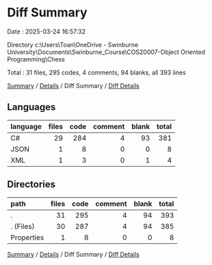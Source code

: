 # Diff Summary

Date : 2025-03-24 16:57:32

Directory c:\\Users\\Toan\\OneDrive - Swinburne University\\Documents\\Swinburne_Course\\COS20007-Object Oriented Programming\\Chess

Total : 31 files,  295 codes, 4 comments, 94 blanks, all 393 lines

[Summary](results.md) / [Details](details.md) / Diff Summary / [Diff Details](diff-details.md)

## Languages
| language | files | code | comment | blank | total |
| :--- | ---: | ---: | ---: | ---: | ---: |
| C# | 29 | 284 | 4 | 93 | 381 |
| JSON | 1 | 8 | 0 | 0 | 8 |
| XML | 1 | 3 | 0 | 1 | 4 |

## Directories
| path | files | code | comment | blank | total |
| :--- | ---: | ---: | ---: | ---: | ---: |
| . | 31 | 295 | 4 | 94 | 393 |
| . (Files) | 30 | 287 | 4 | 94 | 385 |
| Properties | 1 | 8 | 0 | 0 | 8 |

[Summary](results.md) / [Details](details.md) / Diff Summary / [Diff Details](diff-details.md)